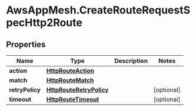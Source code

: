 # AwsAppMesh.CreateRouteRequestSpecHttp2Route

## Properties

Name | Type | Description | Notes
------------ | ------------- | ------------- | -------------
**action** | [**HttpRouteAction**](HttpRouteAction.md) |  | 
**match** | [**HttpRouteMatch**](HttpRouteMatch.md) |  | 
**retryPolicy** | [**HttpRouteRetryPolicy**](HttpRouteRetryPolicy.md) |  | [optional] 
**timeout** | [**HttpRouteTimeout**](HttpRouteTimeout.md) |  | [optional] 


